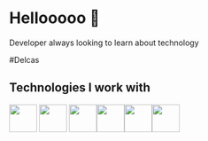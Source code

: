 <h1>Hellooooo 👋</h1>
<p> Developer always looking to learn about technology</p>

#Delcas

## Technologies I work with

<img src="https://cdn.jsdelivr.net/gh/devicons/devicon@latest/icons/java/java-original.svg" width= 50px /> <img src="https://cdn.jsdelivr.net/gh/devicons/devicon@latest/icons/c/c-original.svg" width= 50px/> <img src="https://cdn.jsdelivr.net/gh/devicons/devicon@latest/icons/csharp/csharp-original.svg" width= 50px/><img src="https://cdn.jsdelivr.net/gh/devicons/devicon@latest/icons/linux/linux-original.svg" width= 50px/><img src="https://cdn.jsdelivr.net/gh/devicons/devicon@latest/icons/sqldeveloper/sqldeveloper-original.svg" width= 50px/><img src="https://cdn.jsdelivr.net/gh/devicons/devicon@latest/icons/python/python-original.svg" width= 50px/>
          
                             
          

<!--
**Delcas64/Delcas64** is a ✨ _special_ ✨ repository because its `README.md` (this file) appears on your GitHub profile.

Here are some ideas to get you started:

- 🔭 I’m currently working on ...
- 🌱 I’m currently learning ...
- 👯 I’m looking to collaborate on ...
- 🤔 I’m looking for help with ...
- 💬 Ask me about ...
- 📫 How to reach me: ...
- 😄 Pronouns: ...
- ⚡ Fun fact: ...
-->
